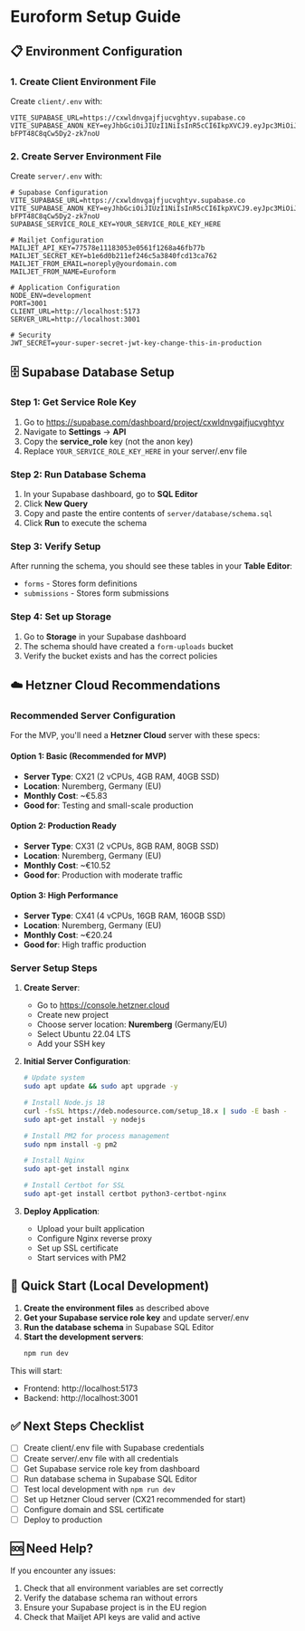 # Euroform Setup Guide

## 📋 Environment Configuration

### 1. Create Client Environment File
Create `client/.env` with:
```
VITE_SUPABASE_URL=https://cxwldnvgajfjucvghtyv.supabase.co
VITE_SUPABASE_ANON_KEY=eyJhbGciOiJIUzI1NiIsInR5cCI6IkpXVCJ9.eyJpc3MiOiJzdXBhYmFzZSIsInJlZiI6ImN4d2xkbnZnYWpmanVjdmdodHl2Iiwicm9sZSI6ImFub24iLCJpYXQiOjE3NTgxOTU0NTksImV4cCI6MjA3Mzc3MTQ1OX0.qhtfIawjBBZuWpZVNrYo-bFPT48C8qCw5Dy2-zk7noU
```

### 2. Create Server Environment File
Create `server/.env` with:
```
# Supabase Configuration
VITE_SUPABASE_URL=https://cxwldnvgajfjucvghtyv.supabase.co
VITE_SUPABASE_ANON_KEY=eyJhbGciOiJIUzI1NiIsInR5cCI6IkpXVCJ9.eyJpc3MiOiJzdXBhYmFzZSIsInJlZiI6ImN4d2xkbnZnYWpmanVjdmdodHl2Iiwicm9sZSI6ImFub24iLCJpYXQiOjE3NTgxOTU0NTksImV4cCI6MjA3Mzc3MTQ1OX0.qhtfIawjBBZuWpZVNrYo-bFPT48C8qCw5Dy2-zk7noU
SUPABASE_SERVICE_ROLE_KEY=YOUR_SERVICE_ROLE_KEY_HERE

# Mailjet Configuration
MAILJET_API_KEY=77578e11183053e0561f1268a46fb77b
MAILJET_SECRET_KEY=b1e6d0b211ef246c5a3840fcd13ca762
MAILJET_FROM_EMAIL=noreply@yourdomain.com
MAILJET_FROM_NAME=Euroform

# Application Configuration
NODE_ENV=development
PORT=3001
CLIENT_URL=http://localhost:5173
SERVER_URL=http://localhost:3001

# Security
JWT_SECRET=your-super-secret-jwt-key-change-this-in-production
```

## 🗄️ Supabase Database Setup

### Step 1: Get Service Role Key
1. Go to https://supabase.com/dashboard/project/cxwldnvgajfjucvghtyv
2. Navigate to **Settings** → **API**
3. Copy the **service_role** key (not the anon key)
4. Replace `YOUR_SERVICE_ROLE_KEY_HERE` in your server/.env file

### Step 2: Run Database Schema
1. In your Supabase dashboard, go to **SQL Editor**
2. Click **New Query**
3. Copy and paste the entire contents of `server/database/schema.sql`
4. Click **Run** to execute the schema

### Step 3: Verify Setup
After running the schema, you should see these tables in your **Table Editor**:
- `forms` - Stores form definitions
- `submissions` - Stores form submissions

### Step 4: Set up Storage
1. Go to **Storage** in your Supabase dashboard
2. The schema should have created a `form-uploads` bucket
3. Verify the bucket exists and has the correct policies

## ☁️ Hetzner Cloud Recommendations

### Recommended Server Configuration

For the MVP, you'll need a **Hetzner Cloud** server with these specs:

#### **Option 1: Basic (Recommended for MVP)**
- **Server Type**: CX21 (2 vCPUs, 4GB RAM, 40GB SSD)
- **Location**: Nuremberg, Germany (EU)
- **Monthly Cost**: ~€5.83
- **Good for**: Testing and small-scale production

#### **Option 2: Production Ready**
- **Server Type**: CX31 (2 vCPUs, 8GB RAM, 80GB SSD)
- **Location**: Nuremberg, Germany (EU)
- **Monthly Cost**: ~€10.52
- **Good for**: Production with moderate traffic

#### **Option 3: High Performance**
- **Server Type**: CX41 (4 vCPUs, 16GB RAM, 160GB SSD)
- **Location**: Nuremberg, Germany (EU)
- **Monthly Cost**: ~€20.24
- **Good for**: High traffic production

### Server Setup Steps

1. **Create Server**:
   - Go to https://console.hetzner.cloud
   - Create new project
   - Choose server location: **Nuremberg** (Germany/EU)
   - Select Ubuntu 22.04 LTS
   - Add your SSH key

2. **Initial Server Configuration**:
   ```bash
   # Update system
   sudo apt update && sudo apt upgrade -y
   
   # Install Node.js 18
   curl -fsSL https://deb.nodesource.com/setup_18.x | sudo -E bash -
   sudo apt-get install -y nodejs
   
   # Install PM2 for process management
   sudo npm install -g pm2
   
   # Install Nginx
   sudo apt-get install nginx
   
   # Install Certbot for SSL
   sudo apt-get install certbot python3-certbot-nginx
   ```

3. **Deploy Application**:
   - Upload your built application
   - Configure Nginx reverse proxy
   - Set up SSL certificate
   - Start services with PM2

## 🚀 Quick Start (Local Development)

1. **Create the environment files** as described above
2. **Get your Supabase service role key** and update server/.env
3. **Run the database schema** in Supabase SQL Editor
4. **Start the development servers**:
   ```bash
   npm run dev
   ```

This will start:
- Frontend: http://localhost:5173
- Backend: http://localhost:3001

## ✅ Next Steps Checklist

- [ ] Create client/.env file with Supabase credentials
- [ ] Create server/.env file with all credentials
- [ ] Get Supabase service role key from dashboard
- [ ] Run database schema in Supabase SQL Editor
- [ ] Test local development with `npm run dev`
- [ ] Set up Hetzner Cloud server (CX21 recommended for start)
- [ ] Configure domain and SSL certificate
- [ ] Deploy to production

## 🆘 Need Help?

If you encounter any issues:
1. Check that all environment variables are set correctly
2. Verify the database schema ran without errors
3. Ensure your Supabase project is in the EU region
4. Check that Mailjet API keys are valid and active
